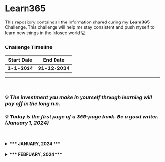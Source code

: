 # Learn365
This repository contains all the information shared during my <b>Learn365</b> Challenge. This challenge will help me stay consistent and push myself to learn new things in the infosec world :computer:.

### Challenge Timeline
**Start Date** | **End Date**
---            | ---
**1-1-2024**   |  **31-12-2024**

<hr>
<br>

### :bulb: *The investment you make in yourself through learning will pay off in the long run.*
### :bulb: *Today is the first page of a 365-page book. Be a good writer. (January 1, 2024)*
<br>

<!-- Days start -->

<br>
<details>
  <summary><b>*** JANUARY, 2024 ***</b></summary>

ID | Day | Topic
--- | --- | ---
** 1 ** | **January 1, 2024** | [**<ul><li> "Hands-on Linux for DevOps & Cloud Engineers - Step 01" </li></ul>**](/Months/January/January-1-2024.md)
** 2 ** | **January 2, 2024** | [**<ul><li> "Hands-on Linux for DevOps & Cloud Engineers - Step 02" </li></ul>**](/Months/January/January-2-2024.md)
** 3 ** | **January 3, 2024** | [**<ul><li> "Hands-on Linux for DevOps & Cloud Engineers - Step 03" </li></ul>**](/Months/January/January-3-2024.md)
** 4 ** | **January 4, 2024** | [**<ul><li> "Hands-on Linux for DevOps & Cloud Engineers - Step 04" </li></ul>**](/Months/January/January-4-2024.md)
** 5 ** | **January 5, 2024** | [**<ul><li> "Hands-on Linux for DevOps & Cloud Engineers - Step 05" </li></ul>**](/Months/January/January-5-2024.md)
** 6 ** | **January 6, 2024** | [**<ul><li> "Hands-on Linux for DevOps & Cloud Engineers - Step 06" </li></ul>**](/Months/January/January-6-2024.md)
** 7 ** | **January 7, 2024** | [**<ul><li> "Hands-on Linux for DevOps & Cloud Engineers - Step 07" </li></ul>**](/Months/January/January-7-2024.md)
** 9 ** | **January 8, 2024** | [**<ul><li> "Hands-on Linux for DevOps & Cloud Engineers - Step 08" </li></ul>**](/Months/January/January-8-2024.md)
** 9 ** | **January 9, 2024** | [**<ul><li> "Hands-on Linux for DevOps & Cloud Engineers - Step 09" </li></ul>**](/Months/January/January-9-2024.md)
** 10 ** | **January 10, 2024** | [**<ul><li> "Hands-on Linux for DevOps & Cloud Engineers - Step 10" </li></ul>**](/Months/January/January-10-2024.md)
** 11 ** | **January 11, 2024** | [**<ul><li> "Hands-on Linux for DevOps & Cloud Engineers - Step 11" </li></ul>**](/Months/January/January-11-2024.md)
** 12 ** | **January 12, 2024** | [**<ul><li> "Hands-on Linux for DevOps & Cloud Engineers - Step 12" </li></ul>**](/Months/January/January-12-2024.md)
** 13 ** | **January 13, 2024** | [**<ul><li> "Hands-on Linux for DevOps & Cloud Engineers - Step 13" </li></ul>**](/Months/January/January-13-2024.md)
** 14 ** | **January 14, 2024** | [**<ul><li> "Malware Analysis Fundamentals - Step 01" </li></ul>**](/Months/January/January-14-2024.md)
** 15 ** | **January 15, 2024** | [**<ul><li> "Hands-on Linux for DevOps & Cloud Engineers - Step 14 and finish" </li></ul>**](/Months/January/January-15-2024.md)
** 16 ** | **January 16, 2024** | [**<ul><li> "Read write-ups on Recon" </li></ul>**](/Months/January/January-16-2024.md)
** 17 ** | **January 17, 2024** | [**<ul><li> "Read Blogs" </li></ul>**](/Months/January/January-17-2024.md)
** 18 ** | **January 18, 2024** | [**<ul><li> "Read Blogs" </li></ul>**](/Months/January/January-18-2024.md)
** 19 ** | **January 19, 2024** | [**<ul><li> "Read Blogs" </li></ul>**](/Months/January/January-19-2024.md)
** 20 ** | **January 20, 2024** | [**<ul><li> "Read Blogs" </li></ul>**](/Months/January/January-20-2024.md)
** 21 ** | **January 21, 2024** | [**<ul><li> "Malware Analysis Fundamentals - Step 02" </li></ul>**](/Months/January/January-21-2024.md)
** 22 ** | **January 22, 2024** | [**<ul><li> "Malware Analysis Fundamentals - Step 03" </li></ul>**](/Months/January/January-22-2024.md)
** 23 ** | **January 23, 2024** | [**<ul><li> "Malware Analysis Fundamentals - Step 04" </li></ul>**](/Months/January/January-23-2024.md)
** 24 ** | **January 24, 2024** | [**<ul><li> "Malware Analysis Fundamentals - Step 05" </li></ul>**](/Months/January/January-24-2024.md)
** 25 ** | **January 25, 2024** | [**<ul><li> "Introduction to Cyber Threat Intelligence - Step 01" </li></ul>**](/Months/January/January-25-2024.md)
** 26 ** | **January 26, 2024** | [**<ul><li> "Introduction to Cyber Threat Intelligence - Step 02" </li></ul>**](/Months/January/January-26-2024.md)
** 27 ** | **January 27, 2024** | [**<ul><li> "XXX" </li></ul>**](/Months/January/January-27-2024.md)
** 28 ** | **January 28, 2024** | [**<ul><li> "XXX" </li></ul>**](/Months/January/January-28-2024.md)
** 29 ** | **January 29, 2024** | [**<ul><li> "XXX" </li></ul>**](/Months/January/January-29-2024.md)
** 30 ** | **January 30, 2024** | [**<ul><li> "XXX" </li></ul>**](/Months/January/January-30-2024.md)
** 31 ** | **January 31, 2024** | [**<ul><li> "XXX" </li></ul>**](/Months/January/January-31-2024.md)

</details>
<br>
<details>
  <summary><b>*** FEBRUARY, 2024 ***</b></summary>

ID | Day | Topic
--- | --- | ---
** 1 ** | **February 1, 2024** | [**<ul><li> "xXx" </li></ul>**](/Months/February/ex.md)

</details>